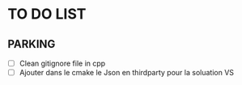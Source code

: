 # TO DO LIST



## PARKING
- [ ] Clean gitignore file in cpp
- [ ] Ajouter dans le cmake le Json en thirdparty pour la soluation VS